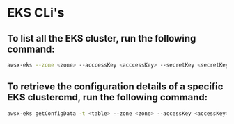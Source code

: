 # EKS CLi's

## To list all the EKS cluster, run the following command:

```bash
awsx-eks --zone <zone> --acccessKey <acccessKey> --secretKey <secretKey> --crossAccountRoleArn <crossAccountRoleArn> --externalId <externalId>
```

## To retrieve the configuration details of a specific EKS clustercmd, run the following command:

```bash
awsx-eks getConfigData -t <table> --zone <zone> --accessKey <accessKey> --secretKey <secretKey> --crossAccountRoleArn <crossAccountRoleArn> --external <externalId>  --clusterName <clusterName>
```
